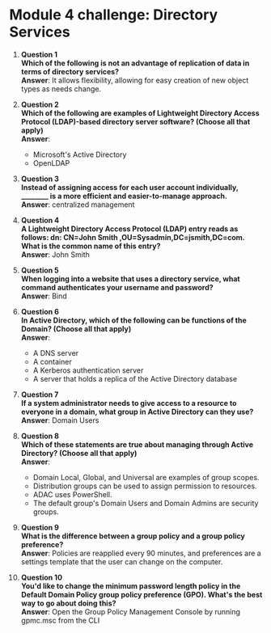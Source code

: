 # Module 4 challenge: Directory Services


1. **Question 1**  
   **Which of the following is not an advantage of replication of data in terms of directory services?**  
   **Answer**: It allows flexibility, allowing for easy creation of new object types as needs change.

2. **Question 2**  
   **Which of the following are examples of Lightweight Directory Access Protocol (LDAP)-based directory server software? (Choose all that apply)**  
   **Answer**:  
   - Microsoft's Active Directory  
   - OpenLDAP

3. **Question 3**  
   **Instead of assigning access for each user account individually, ________ is a more efficient and easier-to-manage approach.**  
   **Answer**: centralized management

4. **Question 4**  
   **A Lightweight Directory Access Protocol (LDAP) entry reads as follows: dn: CN=John Smith ,OU=Sysadmin,DC=jsmith,DC=com. What is the common name of this entry?**  
   **Answer**: John Smith

5. **Question 5**  
   **When logging into a website that uses a directory service, what command authenticates your username and password?**  
   **Answer**: Bind

6. **Question 6**  
   **In Active Directory, which of the following can be functions of the Domain? (Choose all that apply)**  
   **Answer**:  
   - A DNS server  
   - A container  
   - A Kerberos authentication server  
   - A server that holds a replica of the Active Directory database

7. **Question 7**  
   **If a system administrator needs to give access to a resource to everyone in a domain, what group in Active Directory can they use?**  
   **Answer**: Domain Users

8. **Question 8**  
   **Which of these statements are true about managing through Active Directory? (Choose all that apply)**  
   **Answer**:  
   - Domain Local, Global, and Universal are examples of group scopes.  
   - Distribution groups can be used to assign permission to resources.  
   - ADAC uses PowerShell.  
   - The default group's Domain Users and Domain Admins are security groups.

9. **Question 9**  
   **What is the difference between a group policy and a group policy preference?**  
   **Answer**: Policies are reapplied every 90 minutes, and preferences are a settings template that the user can change on the computer.

10. **Question 10**  
   **You'd like to change the minimum password length policy in the Default Domain Policy group policy preference (GPO). What's the best way to go about doing this?**  
   **Answer**: Open the Group Policy Management Console by running gpmc.msc from the CLI
